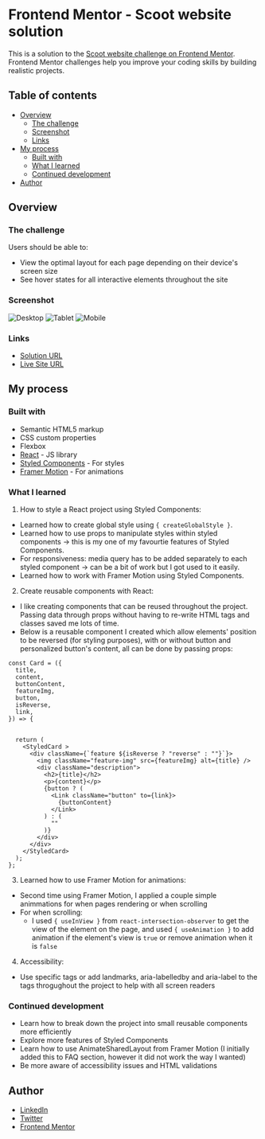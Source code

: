 # Frontend Mentor - Scoot website solution

This is a solution to the [Scoot website challenge on Frontend Mentor](https://www.frontendmentor.io/challenges/scoot-multipage-website-N76alNPRJ). Frontend Mentor challenges help you improve your coding skills by building realistic projects.

## Table of contents

- [Overview](#overview)
  - [The challenge](#the-challenge)
  - [Screenshot](#screenshot)
  - [Links](#links)
- [My process](#my-process)
  - [Built with](#built-with)
  - [What I learned](#what-i-learned)
  - [Continued development](#continued-development)
- [Author](#author)

## Overview

### The challenge

Users should be able to:

- View the optimal layout for each page depending on their device's screen size
- See hover states for all interactive elements throughout the site

### Screenshot

![Desktop](./reference/Scoot-Desktop.png)
![Tablet](./reference/Scoot-Tablet.png)
![Mobile](./reference/Scoot-Mobile.png)

### Links

- [Solution URL](https://github.com/vinhyan/scoot.git)
- [Live Site URL](https://vinhyan.github.io/scoot/)

## My process

### Built with

- Semantic HTML5 markup
- CSS custom properties
- Flexbox
- [React](https://reactjs.org/) - JS library
- [Styled Components](https://styled-components.com/) - For styles
- [Framer Motion](https://www.framer.com/motion/) - For animations

### What I learned

1. How to style a React project using Styled Components:

- Learned how to create global style using `{ createGlobalStyle }`.
- Learned how to use props to manipulate styles within styled components -> this is my one of my favourtie features of Styled Components.
- For responsiveness: media query has to be added separately to each styled component -> can be a bit of work but I got used to it easily.
- Learned how to work with Framer Motion using Styled Components.

2. Create reusable components with React:

- I like creating components that can be reused throughout the project. Passing data through props without having to re-write HTML tags and classes saved me lots of time.
- Below is a reusable component I created which allow elements' position to be reversed (for styling purposes), with or without button and personalized button's content, all can be done by passing props:

```
const Card = ({
  title,
  content,
  buttonContent,
  featureImg,
  button,
  isReverse,
  link,
}) => {


  return (
    <StyledCard >
      <div className={`feature ${isReverse ? "reverse" : ""}`}>
        <img className="feature-img" src={featureImg} alt={title} />
        <div className="description">
          <h2>{title}</h2>
          <p>{content}</p>
          {button ? (
            <Link className="button" to={link}>
              {buttonContent}
            </Link>
          ) : (
            ""
          )}
        </div>
      </div>
    </StyledCard>
  );
};
```

3. Learned how to use Framer Motion for animations:

- Second time using Framer Motion, I applied a couple simple animmations for when pages rendering or when scrolling
- For when scrolling:
  - I used `{ useInView }` from `react-intersection-observer` to get the view of the element on the page, and used `{ useAnimation }` to add animation if the element's view is `true` or remove animation when it is `false`

4. Accessibility:

- Use specific tags or add landmarks, aria-labelledby and aria-label to the tags throgughout the project to help with all screen readers

### Continued development

- Learn how to break down the project into small reusable components more efficiently
- Explore more features of Styled Components
- Learn how to use AnimateSharedLayout from Framer Motion (I initially added this to FAQ section, however it did not work the way I wanted)
- Be more aware of accessibility issues and HTML validations

## Author

- [LinkedIn](https://www.linkedin.com/in/vinhnhan126/)
- [Twitter](https://twitter.com/vinhnhan9)
- [Frontend Mentor](https://www.frontendmentor.io/profile/vinhyan)
